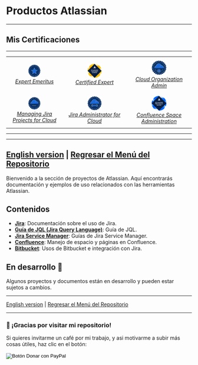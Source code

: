 # Productos Atlassian
---

## Mis Certificaciones
---
<div style="text-align: center;">
  <table style="margin: auto; border-collapse: collapse;">
    <tr>
      <td style="padding: 10px; text-align: center;">
        <a href="https://cp.certmetrics.com/atlassian/en/public/badge/c?id=AT00235075&ccat=62&date=2024-2-8" target="_blank">
          <img src="./Container/62.png" alt="ACE-Emeritus" width="25%">
        </a>
        <br>
        <a href="https://cp.certmetrics.com/atlassian/en/public/badge/c?id=AT00235075&ccat=62&date=2024-2-8" target="_blank"><em>Expert Emeritus</em></a>
      </td>
      <td style="padding: 10px; text-align: center;">
        <a href="https://cp.certmetrics.com/atlassian/en/public/badge/r?id=262966&date=2024-1-30" target="_blank">
          <img src="./Container/bdg_ace.png" alt="ACE" width="25%">
        </a>
        <br>
        <a href="https://cp.certmetrics.com/atlassian/en/public/badge/r?id=262966&date=2024-1-30" target="_blank"><em>Certified Expert</em></a>
      </td>
      <td style="padding: 10px; text-align: center;">
        <a href="https://cp.certmetrics.com/atlassian/en/public/badge/c?id=557058:708d623c-a4cf-448f-900b-27999a96abda&ccat=52&date=2023-11-13" target="_blank">
          <img src="./Container/52.png" alt="Cloud-Organization-Admin" width="25%">
        </a>
        <br>
        <a href="https://cp.certmetrics.com/atlassian/en/public/badge/c?id=557058:708d623c-a4cf-448f-900b-27999a96abda&ccat=52&date=2023-11-13" target="_blank"><em>Cloud Organization Admin</em></a>
      </td>
    </tr>
    <tr>
      <td style="padding: 10px; text-align: center;">
        <a href="https://cp.certmetrics.com/atlassian/en/public/badge/c?id=557058:708d623c-a4cf-448f-900b-27999a96abda&ccat=30&date=2023-12-12" target="_blank">
          <img src="./Container/30.png" alt="MJP-For-Cloud" width="25%">
        </a>
        <br>
        <a href="https://cp.certmetrics.com/atlassian/en/public/badge/c?id=557058:708d623c-a4cf-448f-900b-27999a96abda&ccat=30&date=2023-12-12" target="_blank"><em>Managing Jira Projects for Cloud</em></a>
      </td>
      <td style="padding: 10px; text-align: center;">
        <a href="https://cp.certmetrics.com/atlassian/en/public/badge/c?id=557058:708d623c-a4cf-448f-900b-27999a96abda&ccat=26&date=2024-1-24" target="_blank">
          <img src="./Container/26.png" alt="Jira-Administrator-for-Cloud" width="25%">
        </a>
        <br>
        <a href="https://cp.certmetrics.com/atlassian/en/public/badge/c?id=557058:708d623c-a4cf-448f-900b-27999a96abda&ccat=26&date=2024-1-24" target="_blank"><em>Jira Administrator for Cloud</em></a>
      </td>
      <td style="padding: 10px; text-align: center;">
        <a href="https://cp.certmetrics.com/atlassian/en/public/badge/c?id=557058:708d623c-a4cf-448f-900b-27999a96abda&ccat=35&date=2024-1-30" target="_blank">
          <img src="./Container/bdg_apb-220.png" alt="Confluence-Space-Administration" width="25%">
        </a>
        <br>
        <a href="https://cp.certmetrics.com/atlassian/en/public/badge/c?id=557058:708d623c-a4cf-448f-900b-27999a96abda&ccat=35&date=2024-1-30" target="_blank"><em>Confluence Space Administration</em></a>
      </td>
    </tr>
  </table>
</div>

---

---
[English version](./) | [Regresar el Menú del Repositorio](../README.md)
---

Bienvenido a la sección de proyectos de Atlassian. Aquí encontrarás documentación y ejemplos de uso relacionados con las herramientas Atlassian.

## Contenidos

- **[Jira](./Jira/)**: Documentación sobre el uso de Jira.
- **[Guía de JQL (Jira Query Language)](./Jira/JQL/guia_jql)**: Guía de JQL.
- **[Jira Service Manager](./Jira%20Service%20Manager/)**: Guías de Jira Service Manager.
- **[Confluence](./Confluence/)**: Manejo de espacio y páginas en Confluence.
- **[Bitbucket](./Bitbucket/)**: Usos de Bitbucket e integración con Jira.

## En desarrollo 🚧

Algunos proyectos y documentos están en desarrollo y pueden estar sujetos a cambios.

---

[English version](README-es.md) | [Regresar el Menú del Repositorio](../README.md)

---

### 🙏 ¡Gracias por visitar mi repositorio!

Si quieres invitarme un café por mi trabajo, y asi motivarme a subir más cosas útiles, haz clic en el botón:

<form action="https://www.paypal.com/donate" method="post" target="_blank">
  <!-- Tu hosted_button_id generado en PayPal -->
  <input type="hidden" name="hosted_button_id" value="8CBQUB38L9ESN" />
  
  <!-- Imagen oficial de botón de PayPal Donar -->
  <input type="image" 
         src="https://www.paypalobjects.com/es_ES/ES/i/btn/btn_donateCC_LG.gif" 
         border="0" name="submit" 
         title="PayPal - The safer, easier way to pay online!" 
         alt="Botón Donar con PayPal" />
         
  <!-- Pixel de seguimiento (monitoreo) de PayPal -->
  <img alt="" border="0" 
       src="https://www.paypal.com/es_ES/i/scr/pixel.gif" 
       width="1" height="1" />
</form>

